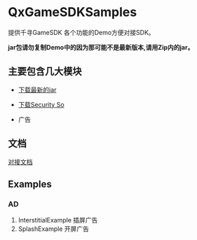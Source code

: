 # QxGameSDKSamples

提供千寻GameSDK 各个功能的Demo方便对接SDK。

**jar包请勿复制Demo中的因为那可能不是最新版本,请用Zip内的jar。**


## 主要包含几大模块
- [下载最新的jar](https://github.com/xuxu5112/QxGameSDKSamples/blob/master/qianxun_game_sdk_2017_03_31.jar)
- [下载Security So](https://github.com/TruecolorInc/QxGameSDK/tree/master/jniLibs)

- 广告



## 文档

[对接文档](https://github.com/xuxu5112/QxGameSDKSamples/wiki)

## Examples
### AD

1. InterstitialExample 插屏广告
2. SplashExample 开屏广告
